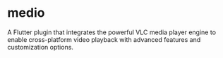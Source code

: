 # medio
 A Flutter plugin that integrates the powerful VLC media player engine to enable cross-platform video playback with advanced features and customization options.
